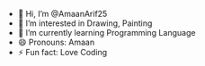 - 👋 Hi, I’m @AmaanArif25
- 👀 I’m interested in Drawing, Painting
- 🌱 I’m currently learning Programming Language
- 😄 Pronouns: Amaan
- ⚡ Fun fact: Love Coding

<!---
AmaanArif25/AmaanArif25 is a ✨ special ✨ repository because its `README.md` (this file) appears on your GitHub profile.
You can click the Preview link to take a look at your changes.
--->

